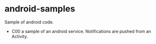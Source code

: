 android-samples
===============

Sample of android code.

- C00 a sample of an android service.
Notifications are pushed from an Activity.